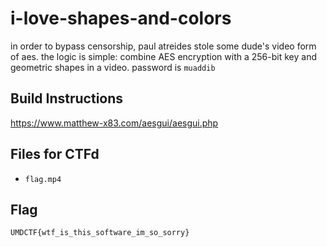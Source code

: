 # i-love-shapes-and-colors

in order to bypass censorship, paul atreides stole some dude's video form of aes. the logic is simple: combine AES encryption with a 256-bit key and geometric shapes in a video. password is `muaddib`

## Build Instructions

https://www.matthew-x83.com/aesgui/aesgui.php

## Files for CTFd

- `flag.mp4`

## Flag

`UMDCTF{wtf_is_this_software_im_so_sorry}`
